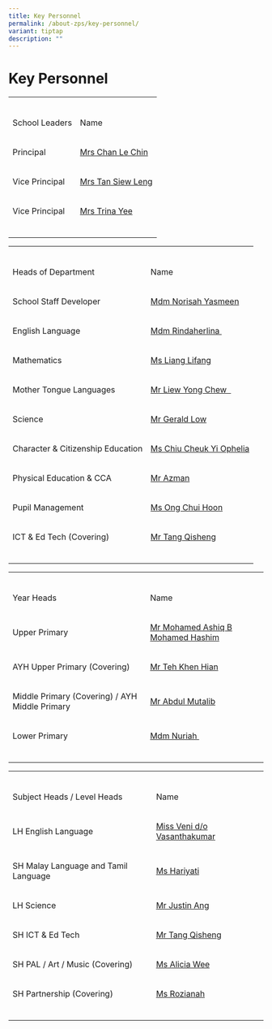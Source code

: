 ```yaml
---
title: Key Personnel
permalink: /about-zps/key-personnel/
variant: tiptap
description: ""
---
```

<h1><strong>Key Personnel</strong></h1>
<table style="minWidth: 50px">
<colgroup>
<col>
<col>
</colgroup>
<tbody>
<tr>
<td rowspan="1" colspan="1">
<p></p>
</td>
<td rowspan="1" colspan="1">
<p></p>
</td>
</tr>
<tr>
<td rowspan="1" colspan="1">
<p>School Leaders</p>
</td>
<td rowspan="1" colspan="1">
<p>Name</p>
</td>
</tr>
<tr>
<td rowspan="1" colspan="1">
<p>Principal</p>
</td>
<td rowspan="1" colspan="1">
<p><a href="mailto:Tiong_Le_Chin@schools.gov.sg" rel="noopener noreferrer nofollow" target="_blank">Mrs Chan Le Chin</a>
</p>
</td>
</tr>
<tr>
<td rowspan="1" colspan="1">
<p>Vice Principal</p>
</td>
<td rowspan="1" colspan="1">
<p><a href="mailto:tan_siew_leng@schools.gov.sg" rel="noopener noreferrer nofollow" target="_blank">Mrs Tan Siew Leng</a>
</p>
</td>
</tr>
<tr>
<td rowspan="1" colspan="1">
<p>Vice Principal</p>
</td>
<td rowspan="1" colspan="1">
<p><a href="mailto:trina_pook_sim_nar@schools.gov.sg" rel="noopener noreferrer nofollow" target="_blank">Mrs Trina Yee</a>
</p>
</td>
</tr>
<tr>
<td rowspan="1" colspan="1">
<p></p>
</td>
<td rowspan="1" colspan="1">
<p></p>
</td>
</tr>
</tbody>
</table>
<table style="minWidth: 50px">
<colgroup>
<col>
<col>
</colgroup>
<tbody>
<tr>
<td rowspan="1" colspan="1">
<p></p>
</td>
<td rowspan="1" colspan="1">
<p></p>
</td>
</tr>
<tr>
<td rowspan="1" colspan="1">
<p>Heads of Department</p>
</td>
<td rowspan="1" colspan="1">
<p>Name</p>
</td>
</tr>
<tr>
<td rowspan="1" colspan="1">
<p>School Staff Developer</p>
</td>
<td rowspan="1" colspan="1">
<p><a href="mailto:norisah_yasmeen_yussoff@schools.gov.sg" rel="noopener noreferrer nofollow" target="_blank">Mdm Norisah Yasmeen</a>
</p>
</td>
</tr>
<tr>
<td rowspan="1" colspan="1">
<p>English Language</p>
</td>
<td rowspan="1" colspan="1">
<p><a href="mailto:rindaherlina_thamrin@schools.gov.sg" rel="noopener noreferrer nofollow" target="_blank">Mdm Rindaherlina&nbsp;</a>
</p>
</td>
</tr>
<tr>
<td rowspan="1" colspan="1">
<p>Mathematics</p>
</td>
<td rowspan="1" colspan="1">
<p><a href="mailto:liang_lifang@schools.gov.sg" rel="noopener noreferrer nofollow" target="_blank">Ms Liang Lifang</a>
</p>
</td>
</tr>
<tr>
<td rowspan="1" colspan="1">
<p>Mother Tongue Languages</p>
</td>
<td rowspan="1" colspan="1">
<p><a href="mailto:liew_yong_chew@schools.gov.sg" rel="noopener noreferrer nofollow" target="_blank">Mr Liew Yong Chew &nbsp;</a>
</p>
</td>
</tr>
<tr>
<td rowspan="1" colspan="1">
<p>Science</p>
</td>
<td rowspan="1" colspan="1">
<p><a href="mailto:Gerald_low_hui_yang@schools.gov.sg" rel="noopener noreferrer nofollow" target="_blank">Mr Gerald Low</a>
</p>
</td>
</tr>
<tr>
<td rowspan="1" colspan="1">
<p>Character &amp; Citizenship Education</p>
</td>
<td rowspan="1" colspan="1">
<p><a href="mailto:chiu_cheuk_yi_ophelia@schools.gov.sg" rel="noopener nofollow" target="_blank">Ms Chiu Cheuk Yi Ophelia</a>
</p>
</td>
</tr>
<tr>
<td rowspan="1" colspan="1">
<p>Physical Education &amp; CCA</p>
</td>
<td rowspan="1" colspan="1">
<p><a href="mailto:azman_mohamed_hamzah@schools.gov.sg" rel="noopener noreferrer nofollow" target="_blank">Mr Azman</a>
</p>
</td>
</tr>
<tr>
<td rowspan="1" colspan="1">
<p>Pupil Management</p>
</td>
<td rowspan="1" colspan="1">
<p><a href="mailto:ong_chui_hoon@schools.gov.sg" rel="noopener noreferrer nofollow" target="_blank">Ms Ong Chui Hoon</a>
</p>
</td>
</tr>
<tr>
<td rowspan="1" colspan="1">
<p>ICT &amp; Ed Tech (Covering)</p>
</td>
<td rowspan="1" colspan="1">
<p><a href="mailto:tang_qisheng@schools.gov.sg" rel="noopener noreferrer nofollow" target="_blank">Mr Tang Qisheng</a>
</p>
</td>
</tr>
<tr>
<td rowspan="1" colspan="1">
<p></p>
</td>
<td rowspan="1" colspan="1">
<p></p>
</td>
</tr>
</tbody>
</table>
<table style="minWidth: 50px">
<colgroup>
<col>
<col>
</colgroup>
<tbody>
<tr>
<td rowspan="1" colspan="1">
<p></p>
</td>
<td rowspan="1" colspan="1">
<p></p>
</td>
</tr>
<tr>
<td rowspan="1" colspan="1">
<p>Year Heads</p>
</td>
<td rowspan="1" colspan="1">
<p>Name</p>
</td>
</tr>
<tr>
<td rowspan="1" colspan="1">
<p>Upper Primary</p>
</td>
<td rowspan="1" colspan="1">
<p><a href="mailto:mohamed_ashiq_mohamed_hashim@schools.gov.sg" rel="noopener noreferrer nofollow" target="_blank">Mr Mohamed Ashiq B Mohamed Hashim</a>
</p>
</td>
</tr>
<tr>
<td rowspan="1" colspan="1">
<p>AYH Upper Primary (Covering)</p>
</td>
<td rowspan="1" colspan="1">
<p><a href="mailto:teh_kian_hian@schools.gov.sg" rel="noopener noreferrer nofollow" target="_blank">Mr Teh Khen Hian</a>
</p>
</td>
</tr>
<tr>
<td rowspan="1" colspan="1">
<p>Middle Primary (Covering) / AYH Middle Primary</p>
</td>
<td rowspan="1" colspan="1">
<p><a href="mailto:abdul_mutalib_ab_rahaman@schools.gov.sg" rel="noopener noreferrer nofollow" target="_blank">Mr Abdul Mutalib</a>
</p>
</td>
</tr>
<tr>
<td rowspan="1" colspan="1">
<p>Lower Primary</p>
</td>
<td rowspan="1" colspan="1">
<p><a href="mailto:nuriah_abdullah@schools.gov.sg" rel="noopener noreferrer nofollow" target="_blank">Mdm Nuriah&nbsp;</a>
</p>
</td>
</tr>
<tr>
<td rowspan="1" colspan="1">
<p></p>
</td>
<td rowspan="1" colspan="1">
<p></p>
</td>
</tr>
</tbody>
</table>
<table style="minWidth: 50px">
<colgroup>
<col>
<col>
</colgroup>
<tbody>
<tr>
<td rowspan="1" colspan="1">
<p></p>
</td>
<td rowspan="1" colspan="1">
<p></p>
</td>
</tr>
<tr>
<td rowspan="1" colspan="1">
<p>Subject Heads / Level Heads</p>
</td>
<td rowspan="1" colspan="1">
<p>Name</p>
</td>
</tr>
<tr>
<td rowspan="1" colspan="1">
<p>LH English Language</p>
</td>
<td rowspan="1" colspan="1">
<p><a href="mailto:veni_vasanthakumar@schools.gov.sg" rel="noopener noreferrer nofollow" target="_blank">Miss Veni d/o Vasanthakumar</a>
</p>
</td>
</tr>
<tr>
<td rowspan="1" colspan="1">
<p>SH Malay Language and Tamil Language</p>
</td>
<td rowspan="1" colspan="1">
<p><a href="mailto:hariyati_hairom@schools.gov.sg" rel="noopener noreferrer nofollow" target="_blank">Ms Hariyati</a>
</p>
</td>
</tr>
<tr>
<td rowspan="1" colspan="1">
<p>LH Science</p>
</td>
<td rowspan="1" colspan="1">
<p><a href="mailto:ang_wei_wen_justin@schools.gov.sg" rel="noopener noreferrer nofollow" target="_blank">Mr Justin Ang</a>
</p>
</td>
</tr>
<tr>
<td rowspan="1" colspan="1">
<p>SH ICT &amp; Ed Tech</p>
</td>
<td rowspan="1" colspan="1">
<p><a href="mailto:tang_qisheng@schools.gov.sg" rel="noopener noreferrer nofollow" target="_blank">Mr Tang Qisheng</a>
</p>
</td>
</tr>
<tr>
<td rowspan="1" colspan="1">
<p>SH PAL / Art / Music (Covering)</p>
</td>
<td rowspan="1" colspan="1">
<p><a href="mailto:alicia_wee_su_ping@schools.gov.sg" rel="noopener noreferrer nofollow" target="_blank">Ms Alicia Wee</a>
</p>
</td>
</tr>
<tr>
<td rowspan="1" colspan="1">
<p>SH Partnership (Covering)</p>
</td>
<td rowspan="1" colspan="1">
<p><a href="mailto:rozianah_rosli@schools.gov.sg" rel="noopener noreferrer nofollow" target="_blank">Ms Rozianah</a>
</p>
</td>
</tr>
<tr>
<td rowspan="1" colspan="1">
<p></p>
</td>
<td rowspan="1" colspan="1">
<p></p>
</td>
</tr>
</tbody>
</table>
<p></p>